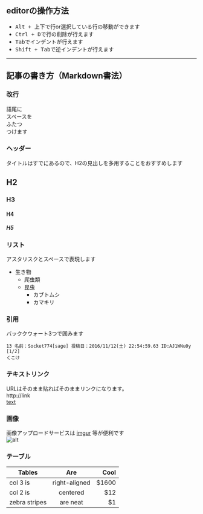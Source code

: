 ## editorの操作方法
* <kbd>Alt + 上下</kbd>で行or選択している行の移動ができます
* <kbd>Ctrl + D</kbd>で行の削除が行えます
* <kbd>Tab</kbd>でインデントが行えます
* <kbd>Shift + Tab</kbd>で逆インデントが行えます

---

## 記事の書き方（Markdown書法）
### 改行
語尾に  
スペースを  
ふたつ  
つけます  

### ヘッダー
タイトルはすでにあるので、H2の見出しを多用することをおすすめします
## H2
### H3
#### H4
##### H5

### リスト
アスタリスクとスペースで表現します
* 生き物
  * 爬虫類
  * 昆虫
    * カブトムシ
    * カマキリ

### 引用
バッククウォート3つで囲みます
```
13 名前：Socket774[sage] 投稿日：2016/11/12(土) 22:54:59.63 ID:AJ1WNu0y [1/2]
くこけ
```


### テキストリンク
URLはそのまま貼ればそのままリンクになります。  
http://link  
[text](http://link)


### 画像
画像アップロードサービスは [imgur](http://imgur.com/) 等が便利です  
![alt](http://archives.jpn.org/name/images/0126.jpg)

### テーブル

| Tables        | Are           | Cool  |
| ------------- |:-------------:| -----:|
| col 3 is      | right-aligned | $1600 |
| col 2 is      | centered      |   $12 |
| zebra stripes | are neat      |    $1 |